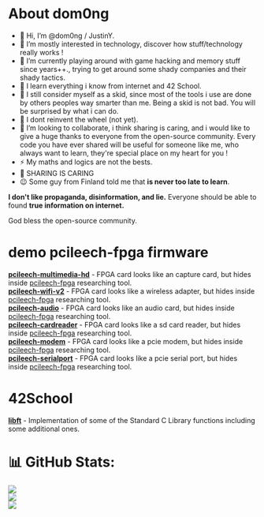 # About dom0ng


- 👋 Hi, I’m @dom0ng / JustinY.
- 👀 I’m mostly interested in technology, discover how stuff/technology really works !
- 🔭  I’m currently playing around with game hacking and memory stuff since years++., trying to get around some shady companies and their shady tactics.
- 🌱 I learn everything i know from internet and 42 School.
- 👯 I still consider myself as a skid, since most of the tools i use are done by others peoples way smarter than me.
  Being a skid is not bad. You will be surprised by what i can do.
- 🤔 I dont reinvent the wheel (not yet).
- 💞️ I’m looking to collaborate, i think sharing is caring, and i would like to give a huge thanks to everyone from the open-source community. 
Every code you have ever shared will be useful for someone like me, who always want to learn, they're special place on my heart for you !
- ⚡ My maths and logics are not the bests.
- 🤍 SHARING IS CARING
- 😉 Some guy from Finland told me that **is never too late to learn**.


**I don't like propaganda, disinformation, and lie.**
Everyone should be able to found **true information on internet.**

God bless the open-source community.

# demo pcileech-fpga firmware 
**[pcileech-multimedia-hd](https://github.com/dom0ng/pcileech-multimedia-hd)** - FPGA card looks like an capture card, but hides inside [pcileech-fpga](https://github.com/ufrisk/pcileech-fpga) researching tool.  
**[pcileech-wifi-v2](https://github.com/dom0ng/pcileech-wifi-v2)** - FPGA card looks like a wireless adapter, but hides inside [pcileech-fpga](https://github.com/ufrisk/pcileech-fpga) researching tool.   
**[pcileech-audio](https://github.com/dom0ng/pcileech-audio)** - FPGA card looks like an audio card, but hides inside [pcileech-fpga](https://github.com/ufrisk/pcileech-fpga) researching tool.   
**[pcileech-cardreader](https://github.com/dom0ng/pcileech-cardreader)** - FPGA card looks like a sd card reader, but hides inside [pcileech-fpga](https://github.com/ufrisk/pcileech-fpga) researching tool.   
**[pcileech-modem](https://github.com/dom0ng/pcileech-modem)** - FPGA card looks like a pcie modem, but hides inside [pcileech-fpga](https://github.com/ufrisk/pcileech-fpga) researching tool.   
**[pcileech-serialport](https://github.com/dom0ng/pcileech-serialport)** - FPGA card looks like a pcie serial port, but hides inside [pcileech-fpga](https://github.com/ufrisk/pcileech-fpga) researching tool.   

# 42School
**[libft](https://github.com/dom0ng/libft)** - Implementation of some of the Standard C Library functions including some additional ones.


# 📊 GitHub Stats:
![](https://github-readme-stats.vercel.app/api?username=dom0ng&theme=onedark&hide_border=true&include_all_commits=true&count_private=true)<br/>
![](https://github-readme-streak-stats.herokuapp.com/?user=dom0ng&theme=onedark&hide_border=true)<br/>
![](https://github-readme-stats.vercel.app/api/top-langs/?username=dom0ng&theme=onedark&hide_border=true&include_all_commits=true&count_private=true&layout=compact)

<!-- Proudly created with GPRM ( https://gprm.itsvg.in ) -->


